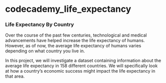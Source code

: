 # codecademy_life_expectancy

### Life Expectancy By Country

Over the course of the past few centuries, technological and medical advancements have helped increase the life expectancy of humans. However, as of now, the average life expectancy of humans varies depending on what country you live in.

In this project, we will investigate a dataset containing information about the average life expectancy in 158 different countries. We will specifically look at how a country’s economic success might impact the life expectancy in that area.
